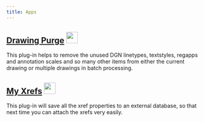 ```yaml
---
title: Apps
---
```

## [Drawing Purge](/apps/purge/) <img src="/img/purge.png" width="30" height="30" />
This plug-in helps to remove the unused DGN linetypes, textstyles, regapps and annotation scales and so many other items from either the current drawing or multiple drawings in batch processing.

## [My Xrefs](/apps/myxrefs/)  <img src="/img/myxrefs.png" width="30" height="30" />
This plug-in will save all the xref properties to an external database, so that next time you can attach the xrefs very easily.
